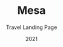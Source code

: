 ---
  id: 9
  date: "2021"
  title: "Mesa"
  subtitle: "Travel Landing Page"
  description: "Explore the breathtaking beauty of nature with our mountain hiking route. Check out our gallery and experience the thrill of trekking through pristine wilderness."
  techs: ["GATSBY", "TAILWIND CSS", "COSMICJS", "CLOUDFLARE"]
  image:
    src: "/images/mesa.jpg"
    alt: "mesa"
    width: 1374
    height: 738
  link: "https://mesa.pages.dev/"
---